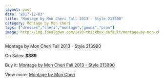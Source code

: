 ```yaml
---
layout: post
date: '2017-12-03'
title: "Montage by Mon Cheri Fall 2013 - Style 213990"
category: Montage by Mon Cheri
tags: ["dresses","cheri","montage","gowns","prom"]
image: http://img.idealgown.com/1420-thickbox_default/montage-by-mon-cheri-fall-2013-style-213990.jpg
---
```

Montage by Mon Cheri Fall 2013 - Style 213990

On Sales: **$389**
<a href="https://www.idealgown.com/en/montage-by-mon-cheri/646-montage-by-mon-cheri-fall-2013-style-213990.html"><amp-img layout="responsive" width="600" height="600" src="//img.idealgown.com/1420-thickbox_default/montage-by-mon-cheri-fall-2013-style-213990.jpg" alt="Montage by Mon Cheri Fall 2013 - Style 213990 0" /></a>
<a href="https://www.idealgown.com/en/montage-by-mon-cheri/646-montage-by-mon-cheri-fall-2013-style-213990.html"><amp-img layout="responsive" width="600" height="600" src="//img.idealgown.com/1421-thickbox_default/montage-by-mon-cheri-fall-2013-style-213990.jpg" alt="Montage by Mon Cheri Fall 2013 - Style 213990 1" /></a>

Buy it: [Montage by Mon Cheri Fall 2013 - Style 213990](https://www.idealgown.com/en/montage-by-mon-cheri/646-montage-by-mon-cheri-fall-2013-style-213990.html "Montage by Mon Cheri Fall 2013 - Style 213990")

View more: [Montage by Mon Cheri](https://www.idealgown.com/en/9-montage-by-mon-cheri "Montage by Mon Cheri")